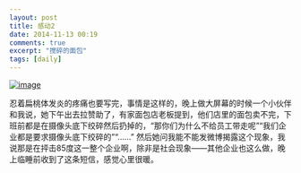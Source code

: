```yaml
---
layout: post
title: 感动2
date: 2014-11-13 00:19
comments: true
excerpt: "搅碎的面包"
tags: [daily]
---
```

<a href="http://ideameet.jd-app.com/jae/uploads/2014/11/wpid-screenshot_2014-11-13-00-12-55.png"><img title="Screenshot_2014-11-13-00-12-55.png" class="alignnone size-full"  alt="image" src="http://ideameet.jd-app.com/jae/uploads/2014/11/wpid-screenshot_2014-11-13-00-12-55.png" /></a>



忍着扁桃体发炎的疼痛也要写完，事情是这样的，晚上做大屏幕的时候一个小伙伴和我说，她下午出去拉赞助了，有家面包店老板提到，他们店里的面包卖不完，下班前都是在摄像头底下绞碎然后扔掉的，“那你们为什么不给员工带走呢”“我们企业都是要求摄像头底下绞碎的”“……”
然后她问我能不能发微博揭露这个现象，我说那是在抨击85度这一整个企业啊，除非是社会现象——其他企业也这么做，晚上临睡前收到了这条短信，感觉心里很暖。
